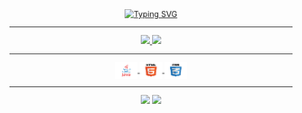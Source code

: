 <div align="center">
<a href="https://git.io/typing-svg"><img src="https://readme-typing-svg.herokuapp.com?size=20&duration=5000&color=993399&center=true&width=600&height=40&lines=Ol%C3%A1%2C+Seja+Bem+Vindo(a)++ao+meu+perfil+%F0%9F%91%8B%F0%9F%98%84;" alt="Typing SVG" /></a>
</div>

___
  
<div align="center">
  <a href="https://github.com/Jennyferbp">
  <img height="150em" src="https://github-readme-stats.vercel.app/api?username=Jennyferbp&show_icons=true&theme=darcula&include_all_commits=true&count_private=true"/></td>
   <img height="150em" src="https://github-readme-stats.vercel.app/api/top-langs/?username=Jennyferbp&layout=compact&langs_count=16&theme=darcula" style="max-width: 100%;"></td>

</div>

____


<div align="center" style="display: inline_block">
  <img align="center" alt="ergon-Java" height="30" width="40" src="https://github.com/Jennyferbp/Jennyferbp/blob/main/java.svg">
  <img align="center" alt="ergon-HTML" height="30" width="40" src="https://github.com/Jennyferbp/Jennyferbp/blob/main/html.svg">
  <img align="center" alt="ergon-CSS" height="30" width="40" src="https://github.com/Jennyferbp/Jennyferbp/blob/main/css.svg">
</div>
  
____
  
<div align="center">
  <a href = "mailto:barbosaje.03@gmail.com"><img src="https://img.shields.io/badge/Gmail-D14836?style=for-the-badge&logo=gmail&logoColor=white" target="_blank"></a>
  <a href="https://www.linkedin.com/in/jennyfer-paiva-8a4012216/" target="_blank"><img src="https://img.shields.io/badge/-LinkedIn-%230077B5?style=for-the-badge&logo=linkedin&logoColor=white" target="_blank"></a> 
</div>
